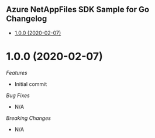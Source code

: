 ## Azure NetAppFiles SDK Sample for Go Changelog

- [1.0.0 (2020-02-07)](#100-2020-02-07)

# 1.0.0 (2020-02-07)

*Features*
* Initial commit

*Bug Fixes*
* N/A

*Breaking Changes*
* N/A

